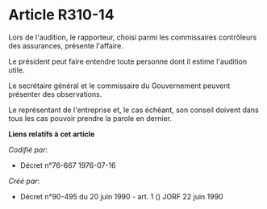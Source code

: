# Article R310-14

Lors de l'audition, le rapporteur, choisi parmi les commissaires contrôleurs des assurances, présente l'affaire.

Le président peut faire entendre toute personne dont il estime l'audition utile.

Le secrétaire général et le commissaire du Gouvernement peuvent présenter des observations.

Le représentant de l'entreprise et, le cas échéant, son conseil doivent dans tous les cas pouvoir prendre la parole en
dernier.

**Liens relatifs à cet article**

_Codifié par_:

  - Décret n°76-667 1976-07-16

_Créé par_:

  - Décret n°90-495 du 20 juin 1990 - art. 1 () JORF 22 juin 1990
